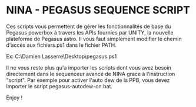 # NINA - PEGASUS SEQUENCE SCRIPT

Ces scripts vous permettent de gérer les fonctionnalités de base du Pegasus powerbox à travers les APIs fournies par UNITY, la nouvelle plateforme de Pegasus astro. Il vous faut simplement modifier le chemin d'accès aux fichiers.ps1 dans le fichier PATH.

Ex: C:\Damien Lasserre\Desktop\pegasus.ps1

Il ne vous reste plus qu'a importer les scripts dont vous avez besoin directement dans le sequenceur avancé de NINA grace à l'instruction "script". Par exemple pour activer l'auto dew de la PPB, vous devez importer le script pegasus-autodew-on.bat.

Enjoy !
